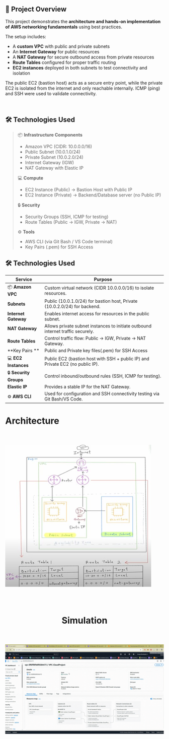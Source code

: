 ## 📖 Project Overview

This project demonstrates the **architecture and hands-on implementation of AWS networking fundamentals** using best practices.  

The setup includes:  
- A **custom VPC** with public and private subnets  
- An **Internet Gateway** for public resources  
- A **NAT Gateway** for secure outbound access from private resources  
- **Route Tables** configured for proper traffic routing  
- **EC2 instances** deployed in both subnets to test connectivity and isolation  

The public EC2 (bastion host) acts as a secure entry point, while the private EC2 is isolated from the internet and only reachable internally. ICMP (ping) and SSH were used to validate connectivity.  

<br>

## 🛠️ Technologies Used

> 📦 **Infrastructure Components**
> - Amazon VPC (CIDR: 10.0.0.0/16)  
> - Public Subnet (10.0.1.0/24)  
> - Private Subnet (10.0.2.0/24)  
> - Internet Gateway (IGW)  
> - NAT Gateway with Elastic IP  
>
> 💻 **Compute**
> - EC2 Instance (Public) → Bastion Host with Public IP  
> - EC2 Instance (Private) → Backend/Database server (no Public IP)  
>
> 🔒 **Security**
> - Security Groups (SSH, ICMP for testing)  
> - Route Tables (Public → IGW, Private → NAT)  
>
> ⚙️ **Tools**
> - AWS CLI (via Git Bash / VS Code terminal)  
> - Key Pairs (.pem) for SSH Access  



## 🛠️ Technologies Used

| Service            | Purpose                                                                 |
|--------------------|-------------------------------------------------------------------------|
| 📦 **Amazon VPC**     | Custom virtual network (CIDR 10.0.0.0/16) to isolate resources.          |
| **Subnets**        | Public (10.0.1.0/24) for bastion host, Private (10.0.2.0/24) for backend.|
| **Internet Gateway** | Enables internet access for resources in the public subnet.            |
| **NAT Gateway**    | Allows private subnet instances to initiate outbound internet traffic securely. |
| **Route Tables**   | Control traffic flow: Public → IGW, Private → NAT Gateway.               |
| **Key Pairs **   | Public and Private key files(.pem) for SSH Access                 |
| 💻 **EC2 Instances**  | Public EC2 (bastion host with SSH + public IP) and Private EC2 (no public IP). |
| 🔒 **Security Groups**| Control inbound/outbound rules (SSH, ICMP for testing).                  |
| **Elastic IP**     | Provides a stable IP for the NAT Gateway.                               |
| ⚙️ **AWS CLI**        | Used for configuration and SSH connectivity testing via Git Bash/VS Code. |



# <p><b>Architecture</b></p>

<br>

![Image Description](Picture1.jpg)

<br>
<br>

# <p align="center"><b>Simulation</b></p>

<br>

![Lex Demo](gif/gif.gif)

